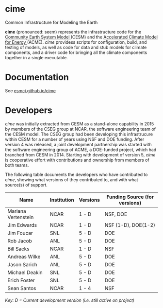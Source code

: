 # cime
Common Infrastructure for Modeling the Earth

**cime** (pronounced: seem) represents the infrastructure code for the 
<a href="http://www2.cesm.ucar.edu">Community Earth System Model </a>
     (CESM) and the <a href="https://climatemodeling.science.energy.gov/projects/accelerated-climate-modeling-energy">
Accelerated Climate Model for Energy </a> (ACME).
*cime* providess scripts for configuration, build, and testing of
models, as well as code for data and stub models for climate components,
and a driver code for bringing all the climate components together in a single executable.

# Documentation

See <a href="http://esmci.github.io/cime">esmci.github.io/cime</a>

# Developers

*cime* was initially extracted from CESM as a stand-alone capability in 2015
by members of the CSEG group at NCAR, the software engineering team of
the CESM model. The CSEG group had been developing this infrastrucure within
CESM for a number of years using NSF and DOE funding. After version 4 was released,
a joint development partnership was started with the software engineering group of
ACME, a DOE-funded project, which had branched from CESM in 2014. 
Starting with development of version 5, *cime* is cooperative effort with contributions
and ownership from members of both teams. 

The following table documents the developers who have contributed to *cime*,
showing what versions of they contributed to, and with what source(s) of support.

Name     |     Institution  |  Versions  | Funding Source (for versions)
---------|------------------|----------|----------------------
Mariana Vertenstein | NCAR  |  1 - D   |   NSF, DOE
Jim Edwards |         NCAR  |  1 - D   |   NSF (1-D), DOE(1-2)
Jim Foucar  |         SNL   |  5 - D   |   DOE
Rob Jacob |      ANL  |  5 - D   |   DOE
Bill Sacks |    NCAR |  1 - D  | NSF
Andreas Wilke |  ANL  | 5 - D | DOE
Jason Sarich | ANL | 5 - D | DOE
Michael Deakin | SNL | 5 - D | DOE
Erich Foster   | SNL | 5 - D | DOE
Sean Santos |         NCAR  |  1 - 4   |   NSF

_Key: D = Current development version (i.e. still active on project)_

